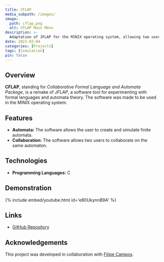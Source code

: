 ```yaml
---
title: CFLAP
media_subpath: /images/
image:
  path: cflap.png
  alt: CFLAP Main Menu
description: >-
  Adaptation of JFLAP for the MINIX operating system, allowing two users to collaborate on the same automaton.
date: 2021-02-04
categories: [Projects]
tags: [Simulation]
pin: false
---
```


## Overview

**CFLAP**, standing for *Collaborative Formal Language and Automata Package*, is a remake of *JFLAP*, a software tool for experimenting with formal languages and automata theory. The software was made to be used in the MINIX operating system.

## Features

- **Automata:** The software allows the user to create and simulate finite automata.
- **Collaboration:** The software allows two users to collaborate on the same automaton.

## Technologies

- **Programming Languages:** C

## Demonstration

{% include embed/youtube.html id='e80UkynnB9A' %}

## Links

- [GitHub Repository](https://github.com/xico2001pt/lcom-cflap)

## Acknowledgements

This project was developed in collaboration with [Filipe Campos](https://github.com/filipepcampos).
